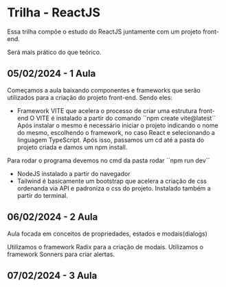 # Trilha - ReactJS
Essa trilha compõe o estudo do ReactJS juntamente com um projeto front-end. 

Será mais prático do que teórico.

## 05/02/2024 - 1 Aula
Começamos a aula baixando componentes e frameworks que serão utilizados para a criação do projeto front-end. Sendo eles:

 - Framework VITE que acelera o processo de criar uma estrutura front-end
 O VITE é instalado a partir do comando ´´npm create vite@latest´´
 Após instalar o mesmo é necessário iniciar o projeto indicando o nome do mesmo, escolhendo o framework, no caso React e selecionando a linguagem TypeScript. Após isso, passamos um cd até a pasta do projeto criada e damos um npm install.

 Para rodar o programa devemos no cmd da pasta rodar ´´npm run dev´´

 - NodeJS instalado a partir do navegador
 - Tailwind é basicamente um bootstrap que acelera a criação de css ordenanda via API e padroniza o css do projeto. Instalado também a partir do terminal.

 ## 06/02/2024 - 2 Aula
 Aula focada em conceitos de propriedades, estados e modais(dialogs)

 Utilizamos o framework Radix para a criação de modais.
 Utilizamos o framework Sonners para criar alertas.
 
 ## 07/02/2024 - 3 Aula